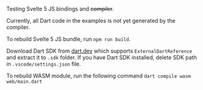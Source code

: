 Testing Svelte 5 JS bindings and ~~compiler~~.

Currently, all Dart code in the examples is not yet generated by the compiler.

To rebuild Svelte 5 JS bundle, run `npm run build`.

Download Dart SDK from [dart.dev](https://dart.dev/get-dart) which supports `ExternalDartReference` and extract it to `.sdk` folder.
If you have Dart SDK installed, delete SDK path in `.vscode/settings.json` file.

To rebuild WASM module, run the following command `dart compile wasm web/main.dart`

